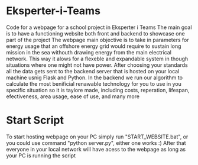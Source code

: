 # Eksperter-i-Teams
Code for a webpage for a school project in Eksperter i Teams
The main goal is to have a functioning website both front and backend to showcase one part of the project
The webpage main objective is to take in parameters for energy usage that an offshore energy grid would require to sustain long mission in the sea withouth drawing energy from the main electrical network. This way it alows for a flexeble and expandable system in though situations where one might not have power.
After choosing your standards all the data gets sent to the backend server that is hosted on your local machine usnig Flask and Python. In the backend we run our algorithm to calculate the most benificial renawable technology for you to use in you specific situation so it is taylore made, including costs, reperation, lifespan, efectiveness, area usage, ease of use, and many more

# Start Script
To start hosting webpage on your PC simply run "START_WEBSITE.bat", or you could use command "python server.py", either one works :)
After that everyone in your local network will have acess to the webpage as long as your PC is running the script
